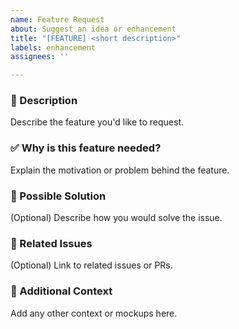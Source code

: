 ```yaml
---
name: Feature Request
about: Suggest an idea or enhancement
title: "[FEATURE] <short description>"
labels: enhancement
assignees: ''

---
```


### 📌 Description

Describe the feature you'd like to request.

### ✅ Why is this feature needed?

Explain the motivation or problem behind the feature.

### 🧩 Possible Solution

(Optional) Describe how you would solve the issue.

### 🔗 Related Issues

(Optional) Link to related issues or PRs.

### 📝 Additional Context

Add any other context or mockups here.